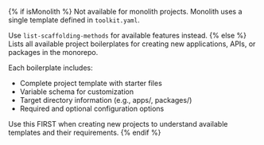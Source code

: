 {% if isMonolith %}
Not available for monolith projects. Monolith uses a single template defined in `toolkit.yaml`.

Use `list-scaffolding-methods` for available features instead.
{% else %}
Lists all available project boilerplates for creating new applications, APIs, or packages in the monorepo.

Each boilerplate includes:
- Complete project template with starter files
- Variable schema for customization
- Target directory information (e.g., apps/, packages/)
- Required and optional configuration options

Use this FIRST when creating new projects to understand available templates and their requirements.
{% endif %}
